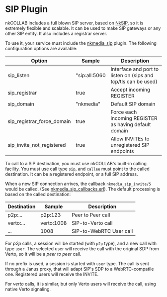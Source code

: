 # SIP Plugin


nkCOLLAB includes a full blown SIP server, based on [NkSIP](https://github.com/NetComposer/nksip), so it is extremely flexible and scalable. It can be used to make SIP gateways or any other SIP entity. It also includes a registrar server.

To use it, your service must include the [nkmedia_sip](../src/plugins/nkmedia_sip.erl) plugin. The following configuration options are available:

Option|Sample|Description
---|---|---
sip_listen|"sip:all:5060|Interface and port to listen on (sips and tcp/tls can be used)
sip_registrar|true|Accept incoming REGISTER
sip_domain|"nkmedia"|Default SIP domain
sip_registrar_force_domain|true|Force each incoming REGISTER as having default domain
sip_invite_not_registered|true|Allow INVITEs to unregistered SIP endpoints

To call to a SIP destination, you must use nkCOLLAB's built-in calling facility. You must use call type `sip`, and `callee` must point to the called destination. It can be a registered endpoint, or a full SIP address.

When a new SIP connection arrives, the callback `nkmedia_sip_invite/5` would be called. (See [nkmedia_sip_callbacks.erl](../src/plugins/nkmedia_sip_callbacks.erl)). The default processing is based on the called destination:

Destination|Sample|Description
---|---|---
p2p:...|p2p:123|Peer to Peer call
verto:...|verto:1008|SIP-to-Verto call
...|1008|SIP-to-WebRTC User call

For _p2p_ calls, a session will be started (with `p2p` type), and a new call with type `user`. The selected user will receive the call with the original SDP from Verto, so it will be a _peer to peer_ call.

If no prefix is used, a session is started with `user` type. The call is sent through a Janus proxy, that will adapt SIP's SDP to a WebRTC-compatile one. Registered users will receive the INVITE.

For _verto_ calls, it is similar, but only Verto users will receive the call, using native Verto signaling.

